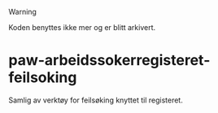 > [!WARNING]
> Koden benyttes ikke mer og er blitt arkivert.

# paw-arbeidssokerregisteret-feilsoking
Samlig av verktøy for feilsøking knyttet til registeret.

